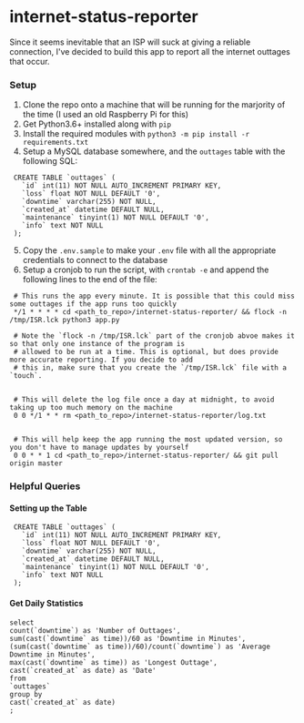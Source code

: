 # internet-status-reporter

Since it seems inevitable that an ISP will suck at giving a reliable connection, I've decided to build this app to report all the internet outtages that occur.

### Setup
1. Clone the repo onto a machine that will be running for the marjority of the time (I used an old Raspberry Pi for this)
2. Get Python3.6+ installed along with `pip`
3. Install the required modules with `python3 -m pip install -r requirements.txt`
4. Setup a MySQL database somewhere, and the `outtages` table with the following SQL:
  ```
   CREATE TABLE `outtages` (
     `id` int(11) NOT NULL AUTO_INCREMENT PRIMARY KEY,
     `loss` float NOT NULL DEFAULT '0',
     `downtime` varchar(255) NOT NULL,
     `created_at` datetime DEFAULT NULL,
     `maintenance` tinyint(1) NOT NULL DEFAULT '0',
     `info` text NOT NULL
   );
 ```
5. Copy the `.env.sample` to make your `.env` file with all the appropriate credentials to connect to the database
6. Setup a cronjob to run the script, with `crontab -e` and append the following lines to the end of the file:
  ```
   # This runs the app every minute. It is possible that this could miss some outtages if the app runs too quickly
   */1 * * * * cd <path_to_repo>/internet-status-reporter/ && flock -n /tmp/ISR.lck python3 app.py
      
   # Note the `flock -n /tmp/ISR.lck` part of the cronjob abvoe makes it so that only one instance of the program is 
   # allowed to be run at a time. This is optional, but does provide more accurate reporting. If you decide to add 
   # this in, make sure that you create the `/tmp/ISR.lck` file with a `touch`. 

   
   # This will delete the log file once a day at midnight, to avoid taking up too much memory on the machine
   0 0 */1 * * rm <path_to_repo>/internet-status-reporter/log.txt


   # This will help keep the app running the most updated version, so you don't have to manage updates by yourself
   0 0 * * 1 cd <path_to_repo>/internet-status-reporter/ && git pull origin master
  ```


### Helpful Queries
#### Setting up the Table
```
 CREATE TABLE `outtages` (
   `id` int(11) NOT NULL AUTO_INCREMENT PRIMARY KEY,
   `loss` float NOT NULL DEFAULT '0',
   `downtime` varchar(255) NOT NULL,
   `created_at` datetime DEFAULT NULL,
   `maintenance` tinyint(1) NOT NULL DEFAULT '0',
   `info` text NOT NULL
 );
```

#### Get Daily Statistics
```
select
count(`downtime`) as 'Number of Outtages',
sum(cast(`downtime` as time))/60 as 'Downtime in Minutes',
(sum(cast(`downtime` as time))/60)/count(`downtime`) as 'Average Downtime in Minutes',
max(cast(`downtime` as time)) as 'Longest Outtage',
cast(`created_at` as date) as 'Date'
from 
`outtages`
group by
cast(`created_at` as date)
;
```
